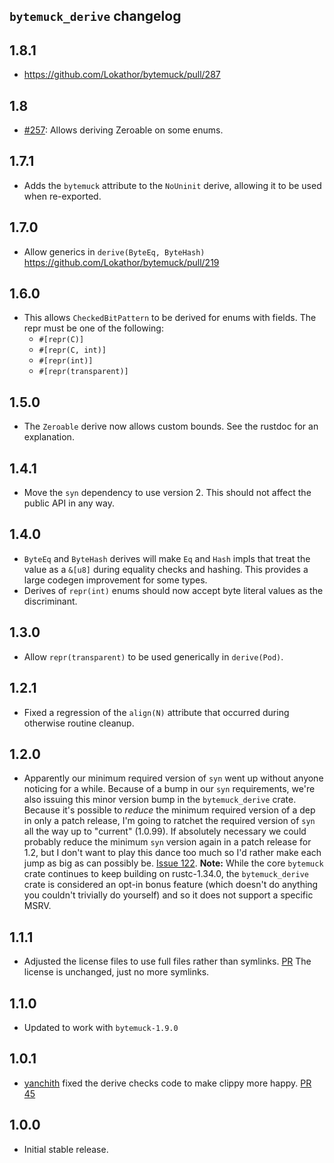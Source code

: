 
## `bytemuck_derive` changelog

## 1.8.1

* https://github.com/Lokathor/bytemuck/pull/287

## 1.8

* [#257](https://github.com/Lokathor/bytemuck/pull/257): Allows deriving Zeroable on some enums.

## 1.7.1

* Adds the `bytemuck` attribute to the `NoUninit` derive, allowing it to be used when re-exported.

## 1.7.0

* Allow generics in `derive(ByteEq, ByteHash)` https://github.com/Lokathor/bytemuck/pull/219

## 1.6.0

* This allows `CheckedBitPattern` to be derived for enums with fields.
  The repr must be one of the following:
  * `#[repr(C)]`
  * `#[repr(C, int)]`
  * `#[repr(int)]`
  * `#[repr(transparent)]`

## 1.5.0

* The `Zeroable` derive now allows custom bounds. See the rustdoc for an explanation.

## 1.4.1

* Move the `syn` dependency to use version 2.
  This should not affect the public API in any way.

## 1.4.0

* `ByteEq` and `ByteHash` derives will make `Eq` and `Hash` impls that treat the
  value as a `&[u8]` during equality checks and hashing. This provides a large
  codegen improvement for some types.
* Derives of `repr(int)` enums should now accept byte literal values as the
  discriminant.

## 1.3.0

* Allow `repr(transparent)` to be used generically in `derive(Pod)`.

## 1.2.1

* Fixed a regression of the `align(N)` attribute that occurred during otherwise
  routine cleanup.

## 1.2.0

* Apparently our minimum required version of `syn` went up without anyone
  noticing for a while. Because of a bump in our `syn` requirements, we're also
  issuing this minor version bump in the `bytemuck_derive` crate. Because it's
  possible to *reduce* the minimum required version of a dep in only a patch
  release, I'm going to ratchet the required version of `syn` all the way up to
  "current" (1.0.99). If absolutely necessary we could probably reduce the
  minimum `syn` version again in a patch release for 1.2, but I don't want to
  play this dance too much so I'd rather make each jump as big as can possibly
  be. [Issue 122](https://github.com/Lokathor/bytemuck/issues/122). **Note:**
  While the core `bytemuck` crate continues to keep building on rustc-1.34.0,
  the `bytemuck_derive` crate is considered an opt-in bonus feature (which
  doesn't do anything you couldn't trivially do yourself) and so it does not
  support a specific MSRV.

## 1.1.1

* Adjusted the license files to use full files rather than symlinks.
  [PR](https://github.com/Lokathor/bytemuck/pull/118)
  The license is unchanged, just no more symlinks.

## 1.1.0

* Updated to work with `bytemuck-1.9.0`

## 1.0.1

* [yanchith](https://github.com/yanchith) fixed the derive checks code to make clippy more happy.
[PR 45](https://github.com/Lokathor/bytemuck/pull/45)

## 1.0.0

* Initial stable release.
